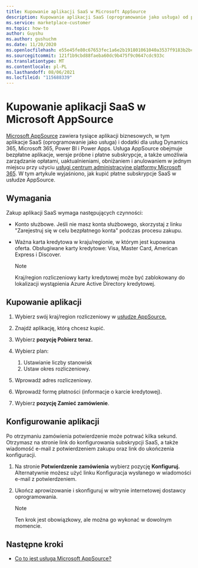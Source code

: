 ```yaml
---
title: Kupowanie aplikacji SaaS w Microsoft AppSource
description: Kupowanie aplikacji SaaS (oprogramowanie jako usługa) od partnerów firmy Microsoft na Microsoft AppSource.
ms.service: marketplace-customer
ms.topic: how-to
author: Guyshu
ms.author: gushuchm
ms.date: 11/20/2020
ms.openlocfilehash: e55e45fe80c67653fec1a6e2b191801061040a3537f9183b2bc8c8824b0c6252
ms.sourcegitcommit: 121f1b9cbd88faeba60dc9b475f9c0647cdc933c
ms.translationtype: MT
ms.contentlocale: pl-PL
ms.lasthandoff: 08/06/2021
ms.locfileid: "115688339"
---
```

# <a name="purchase-saas-apps-on-microsoft-appsource"></a>Kupowanie aplikacji SaaS w Microsoft AppSource

[Microsoft AppSource](https://appsource.microsoft.com/) zawiera tysiące aplikacji biznesowych, w tym aplikacje SaaS (oprogramowanie jako usługa) i dodatki dla usług Dynamics 365, Microsoft 365, Power BI i Power Apps. Usługa AppSource obejmuje bezpłatne aplikacje, wersje próbne i płatne subskrypcje, a także umożliwia zarządzanie opłatami, uaktualnieniami, obniżaniem i anulowaniem w jednym miejscu przy użyciu [usługi centrum administracyjne platformy Microsoft 365](/microsoft-365/admin/admin-overview/about-the-admin-center). W tym artykule wyjaśniono, jak kupić płatne subskrypcje SaaS w usłudze AppSource.

## <a name="requirements"></a>Wymagania

Zakup aplikacji SaaS wymaga następujących czynności:

- Konto służbowe. Jeśli nie masz konta służbowego, skorzystaj z linku "Zarejestruj się w celu bezpłatnego konta" podczas procesu zakupu.

- Ważna karta kredytowa w kraju/regionie, w którym jest kupowana oferta. Obsługiwane karty kredytowe: Visa, Master Card, American Express i Discover.

    > [!Note]
    > Kraj/region rozliczeniowy karty kredytowej może być zablokowany do lokalizacji wystąpienia Azure Active Directory kredytowej.

## <a name="purchase-the-application"></a>Kupowanie aplikacji

1. Wybierz swój kraj/region rozliczeniowy w [usłudze AppSource.](https://appsource.microsoft.com/)
1. Znajdź aplikację, którą chcesz kupić.
1. Wybierz **pozycję Pobierz teraz.**
1. Wybierz plan:

    1. Ustawianie liczby stanowisk
    1. Ustaw okres rozliczeniowy.

1. Wprowadź adres rozliczeniowy.
1. Wprowadź formę płatności (informacje o karcie kredytowej).
1. Wybierz **pozycję Zamieć zamówienie**.

## <a name="configure-the-application"></a>Konfigurowanie aplikacji

Po otrzymaniu zamówienia potwierdzenie może potrwać kilka sekund. Otrzymasz na stronie link do konfigurowania subskrypcji SaaS, a także wiadomość e-mail z potwierdzeniem zakupu oraz link do ukończenia konfiguracji.

1. Na stronie **Potwierdzenie zamówienia** wybierz pozycję **Konfiguruj.** Alternatywnie możesz użyć linku Konfiguracja wysłanego w wiadomości e-mail z potwierdzeniem.
1. Ukończ aprowizowanie i skonfiguruj w witrynie internetowej dostawcy oprogramowania.

    > [!Note]
    > Ten krok jest obowiązkowy, ale można go wykonać w dowolnym momencie.

## <a name="next-steps"></a>Następne kroki

- [Co to jest usługa Microsoft AppSource?](appsource-overview.md)
